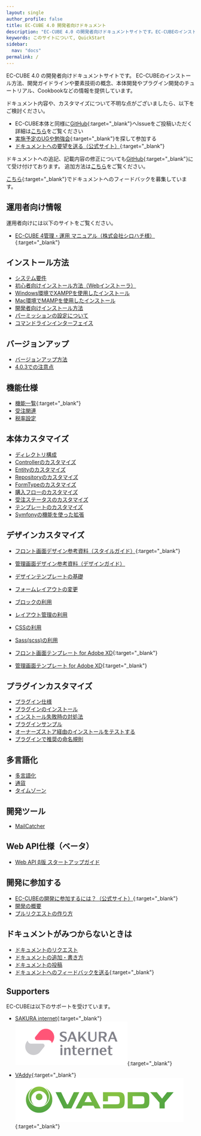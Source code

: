 ```yaml
---
layout: single
author_profile: false
title: EC-CUBE 4.0 開発者向けドキュメント
description: "EC-CUBE 4.0 の開発者向けドキュメントサイトです。EC-CUBEのインストール方法、本体カスタマイズやプラグイン開発についての情報を提供しています。"
keywords: このサイトについて, QuickStart
sidebar:
  nav: "docs"
permalink: /
---
```


EC-CUBE 4.0 の開発者向けドキュメントサイトです。
EC-CUBEのインストール方法、開発ガイドラインや要素技術の概念、本体開発やプラグイン開発のチュートリアル、Cookbookなどの情報を提供しています。

ドキュメント内容や、カスタマイズについて不明な点がございましたら、以下をご検討ください。
+ EC-CUBE本体と同様に[GitHub](https://github.com/EC-CUBE/doc4.ec-cube.net/){:target="_blank"}へIssueをご投稿いただく
  詳細は[こちら](documents/request)をご覧ください
+ [実施予定のUGや勉強会](https://www.ec-cube.net/event/){:target="_blank"}を探して参加する
+ [ドキュメントへの要望を送る（公式サイト）](https://www.ec-cube.net/committer/#Doc4Form){:target="_blank"}

ドキュメントへの追記、記載内容の修正についても[GitHub](https://github.com/EC-CUBE/doc4.ec-cube.net/){:target="_blank"}にて受け付けております。
追加方法は[こちら](/documents/writing-and-formatting)をご覧ください。

[こちら](https://www.ec-cube.net/committer/#Doc4Form){:target="_blank"}でドキュメントへのフィードバックを募集しています。

## 運用者向け情報

運用者向けには以下のサイトをご覧ください。
+ [EC-CUBE 4管理・運用 マニュアル（株式会社シロハチ様）](https://www.shiro8.net/manual4/v40x/index.html){:target="_blank"}

## インストール方法

+ [システム要件](quickstart_requirement)
+ [初心者向けインストール方法（Webインストーラ）](/quickstart_install/web-installer)
+ [Windows環境でXAMPPを使用したインストール](/quickstart_install/gui_win_install)
+ [Mac環境でMAMPを使用したインストール](/quickstart_install/gui_mac_install)
+ [開発者向けインストール方法](quickstart_install)
+ [パーミッションの設定について](permission)
+ [コマンドラインインターフェイス](quickstart_cli)

## バージョンアップ

+ [バージョンアップ方法](/update)
+ [4.0.3での注意点](/update/4_0_3)

## 機能仕様

+ [機能一覧](https://www.ec-cube.net/product/functions.php){:target="_blank"}
+ [受注関連](spec_order)
+ [税率設定](spec_tax)

## 本体カスタマイズ

+ [ディレクトリ構成](spec_directory-structure)
+ [Controllerのカスタマイズ](customize_controller)
+ [Entityのカスタマイズ](customize_entity)
+ [Repositoryのカスタマイズ](customize_repository)
+ [FormTypeのカスタマイズ](customize_formtype)
+ [購入フローのカスタマイズ](customize_service)
+ [受注ステータスのカスタマイズ](customize_order_state_machine)
+ [テンプレートのカスタマイズ](customize_template)
+ [Symfonyの機能を使った拡張](customize_symfony)

## デザインカスタマイズ

+ [フロント画面デザイン参考資料（スタイルガイド）](http://eccube4-styleguide.herokuapp.com/){:target="_blank"}
+ [管理画面デザイン参考資料（デザインガイド）](/pdf/ec-cube4_design-guide180930.pdf)

+ [デザインテンプレートの基礎](design_template)
+ [フォームレイアウトの変更](design_form)
+ [ブロックの利用](design_block)
+ [レイアウト管理の利用](design_layout)
+ [CSSの利用](design_css)
+ [Sass(scss)の利用](design_sass)
+ [フロント画面テンプレート for Adobe XD](http://downloads.ec-cube.net/manual/documents/eccube4_xd_front_template.zip?argument=2qpV46CP&dmai=a5bf51b05bacc5){:target="_blank"}
+ [管理画面テンプレート for Adobe XD](http://downloads.ec-cube.net/manual/documents/eccube4_xd_admin_template.zip?argument=2qpV46CP&dmai=a5bf51b05bacc5){:target="_blank"}

## プラグインカスタマイズ

+ [プラグイン仕様](plugin_spec)
+ [プラグインのインストール](plugin_install)
+ [インストール失敗時の対処法](plugin_error)
+ [プラグインサンプル](plugin_sample)
+ [オーナーズストア経由のインストールをテストする](plugin_mock_package_api)
+ [プラグインで推奨の命名規則](plugin_naming_conventions)

## 多言語化

+ [多言語化](i18n_multilingualization)
+ [通貨](i18n_currency)
+ [タイムゾーン](i18n_timezone)

## 開発ツール

+ [MailCatcher](/development-tools/mail-catcher)

## Web API仕様（ベータ）

+ [Web API β版 スタートアップガイド](api_quickstart_guide)

## 開発に参加する

+ [EC-CUBEの開発に参加するには？（公式サイト）](https://www.ec-cube.net/committer/){:target="_blank"}
+ [開発の概要](/contribution-guide/overview)
+ [プルリクエストの作り方](/contribution-guide/pull-request)

## ドキュメントがみつからないときは

+ [ドキュメントのリクエスト](/documents/request)
+ [ドキュメントの追加・書き方](/documents/writing-and-formatting)
+ [ドキュメントの投稿](/documents/contribute)
+ [ドキュメントへのフィードバックを送る](https://www.ec-cube.net/committer/#Doc4Form){:target="_blank"}

## Supporters

EC-CUBEは以下のサポートを受けています。

+ [SAKURA internet](https://www.sakura.ad.jp/){:target="_blank"}
[![SAKURA internet](./images/3-1-2line-rgb-whiteback.png)](https://www.sakura.ad.jp/){:target="_blank"}

+ [VAddy](https://vaddy.net/ja/){:target="_blank"}
[![VAddy](./images/VAddy_logo.png)](https://vaddy.net/ja/){:target="_blank"}
